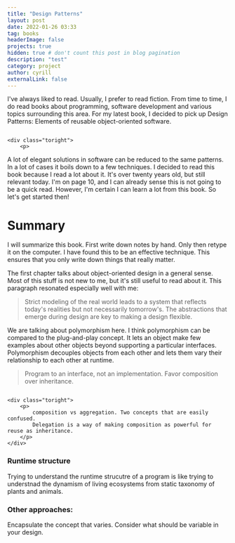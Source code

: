 ```yaml
---
title: "Design Patterns"
layout: post
date: 2022-01-26 03:33
tag: books
headerImage: false
projects: true
hidden: true # don't count this post in blog pagination
description: "test"
category: project
author: cyrill
externalLink: false
---
```


I've always liked to read. Usually, I prefer to read fiction. From time to time, I do read books about programming, software development and various topics surrounding this area. For my latest book, I decided to pick up Design Patterns: Elements of reusable object-oriented software.     


<div class="side-by-side">
    <div class="toleft">
        <img class="image" src="/assets/images/design_patterns.webp" alt="">
    </div>

    <div class="toright">
        <p>
A lot of elegant solutions in software can be reduced to the same patterns. In a lot of cases it boils down to a few techniques. 
I decided to read this book because I read a lot about it. It's over twenty years old, but still relevant today. 
I'm on page 10, and I can already sense this is not going to be a quick read. However, I'm certain I can learn a lot from this book. 
So let's get started then!</p>
    </div>
</div>

# Summary
I will summarize this book. First write down notes by hand. Only then retype it on the computer. I have found this to be an effective technique. This ensures that you only write down things that really matter.

The first chapter talks about object-oriented design in a general sense. Most of this stuff is not new to me, but it's still useful to read about it. 
This paragraph resonated especially well with me:
> Strict modeling of the real world leads to a system that reflects today's realities but not necessarily tomorrow's. The abstractions that emerge during design are key to making a design flexible. 

We are talking about polymorphism here. I think polymorphism can be compared to the plug-and-play concept. It lets an object make few examples about other objects beyond supporting a particular interfaces. Polymorphism decouples objects from each other and lets them vary their relationship to each other at runtime. 

> Program to an interface, not an implementation.
> Favor composition over inheritance. 

<div class="side-by-side">
    <div class="toleft">
        <img class="image" src="/assets/images/aggregation_composition.drawio.png.webp" alt="">
    </div>

    <div class="toright">
        <p>
            composition vs aggregation. Two concepts that are easily confused.
            Delegation is a way of making composition as powerful for reuse as inheritance. 
        </p>
    </div>
</div>

### Runtime structure
Trying to understand the runtime strucutre of a program is like trying to understnad the dynamism of living ecosystems from static taxonomy of plants and animals. 

### Other approaches:
Encapsulate the concept that varies. Consider what should be variable in your design. 